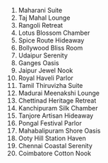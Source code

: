 1.  Maharani Suite
2.  Taj Mahal Lounge
3.  Rangoli Retreat
4.  Lotus Blossom Chamber
5.  Spice Route Hideaway
6.  Bollywood Bliss Room
7.  Udaipur Serenity
8.  Ganges Oasis
9.  Jaipur Jewel Nook
10. Royal Haveli Parlor
11. Tamil Thiruvizha Suite
12. Madurai Meenakshi Lounge
13. Chettinad Heritage Retreat
14. Kanchipuram Silk Chamber
15. Tanjore Artisan Hideaway
16. Pongal Festival Parlor
17. Mahabalipuram Shore Oasis
18. Ooty Hill Station Haven
19. Chennai Coastal Serenity
20. Coimbatore Cotton Nook